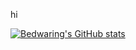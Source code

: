 hi

[![Bedwaring's GitHub stats](https://github-readme-stats.vercel.app/api?username=bedwaring&show_icons=true&theme=dark)](https://github.com/bedwaring/github-readme-stats)
<!--
**bedwaring/bedwaring** is a ✨ _special_ ✨ repository because its `README.md` (this file) appears on your GitHub profile.
